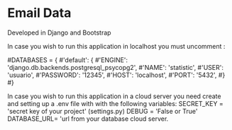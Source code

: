# Email Data 

Developed in Django and Bootstrap 

In case you wish to run this application in localhost
you must uncomment :

#DATABASES = {
    #'default': {
        #'ENGINE': 'django.db.backends.postgresql_psycopg2',
        #'NAME': 'statistic',
        #'USER': 'usuario',
        #'PASSWORD': '12345',
       #'HOST': 'localhost',
        #'PORT': '5432',
    #}
#}

In case you wish to run this application in a cloud server
you need create and setting up a .env file with with the 
following variables:
SECRET_KEY = 'secret key of your project' (settings.py)
DEBUG = 'False or True'
DATABASE_URL= 'url from your database cloud server.




